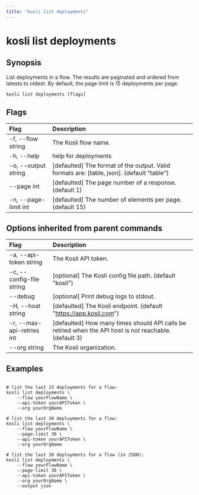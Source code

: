 ```yaml
---
title: "kosli list deployments"
---
```


# kosli list deployments

## Synopsis

List deployments in a flow.
The results are paginated and ordered from latests to oldest. 
By default, the page limit is 15 deployments per page.


```shell
kosli list deployments [flags]
```

## Flags
| Flag | Description |
| :--- | :--- |
|    -f, --flow string  |  The Kosli flow name.  |
|    -h, --help  |  help for deployments  |
|    -o, --output string  |  [defaulted] The format of the output. Valid formats are: [table, json]. (default "table")  |
|        --page int  |  [defaulted] The page number of a response. (default 1)  |
|    -n, --page-limit int  |  [defaulted] The number of elements per page. (default 15)  |


## Options inherited from parent commands
| Flag | Description |
| :--- | :--- |
|    -a, --api-token string  |  The Kosli API token.  |
|    -c, --config-file string  |  [optional] The Kosli config file path. (default "kosli")  |
|        --debug  |  [optional] Print debug logs to stdout.  |
|    -H, --host string  |  [defaulted] The Kosli endpoint. (default "https://app.kosli.com")  |
|    -r, --max-api-retries int  |  [defaulted] How many times should API calls be retried when the API host is not reachable. (default 3)  |
|        --org string  |  The Kosli organization.  |


## Examples

```shell

# list the last 15 deployments for a flow:
kosli list deployments \ 
	--flow yourFlowName \
	--api-token yourAPIToken \
	--org yourOrgName

# list the last 30 deployments for a flow:
kosli list deployments \ 
	--flow yourFlowName \	
	--page-limit 30 \
	--api-token yourAPIToken \
	--org yourOrgName

# list the last 30 deployments for a flow (in JSON):
kosli list deployments \ 
	--flow yourFlowName \
	--page-limit 30 \
	--api-token yourAPIToken \
	--org yourOrgName \
	--output json

```


